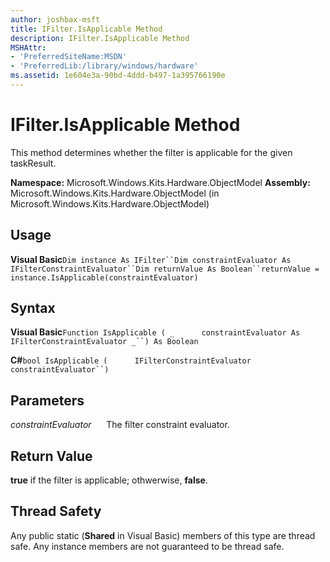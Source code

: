 ```yaml
---
author: joshbax-msft
title: IFilter.IsApplicable Method
description: IFilter.IsApplicable Method
MSHAttr:
- 'PreferredSiteName:MSDN'
- 'PreferredLib:/library/windows/hardware'
ms.assetid: 1e604e3a-90bd-4ddd-b497-1a395766190e
---
```


# IFilter.IsApplicable Method


This method determines whether the filter is applicable for the given taskResult.

**Namespace:** Microsoft.Windows.Kits.Hardware.ObjectModel **Assembly:** Microsoft.Windows.Kits.Hardware.ObjectModel (in Microsoft.Windows.Kits.Hardware.ObjectModel)

## Usage


**Visual Basic**`Dim instance As IFilter``Dim constraintEvaluator As IFilterConstraintEvaluator``Dim returnValue As Boolean``returnValue = instance.IsApplicable(constraintEvaluator)`

## Syntax


**Visual Basic**`Function IsApplicable ( _`           `constraintEvaluator As IFilterConstraintEvaluator _``) As Boolean`

**C#**`bool IsApplicable (`           `IFilterConstraintEvaluator constraintEvaluator``)`

## Parameters


*constraintEvaluator*      The filter constraint evaluator.

## Return Value


**true** if the filter is applicable; othwerwise, **false**.

## Thread Safety


Any public static (**Shared** in Visual Basic) members of this type are thread safe. Any instance members are not guaranteed to be thread safe.

 

 






